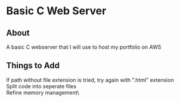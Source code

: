 # Basic C Web Server

## About
A basic C webserver that I will use to host my portfolio on AWS

## Things to Add
If path without file extension is tried, try again with ".html" extension\
Split code into seperate files\
Refine memory management\
